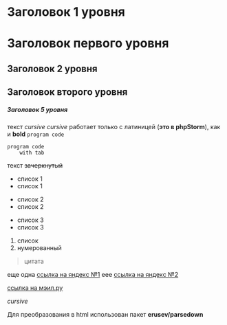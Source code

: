 # Заголовок 1 уровня
Заголовок первого уровня
========================
## Заголовок 2 уровня
Заголовок второго уровня
------------------------
##### Заголовок 5 уровня

текст *cursive* _cursive_ работает только с латиницей (**это в phpStorm**), как и **bold** 
`program code`

    program code
        with tab
        
текст ~~зачеркнутый~~ 

* список 1
* список 1
- список 2
- список 2
+ список 3
+ список 3

1. список
1. нумерованный

> цитата

еще одна [ссылка на яндекc №1][яндекс]  eee 
[ссылка на яндекc №2][яндекс]

[ссылка на мэил.ру](http::/mail.ru "всплывающая подсказка")

[яндекс]: http::/mail.ru "всплывающая подсказка"

_cursive_

Для преобразования в html использован пакет  **erusev/parsedown**


